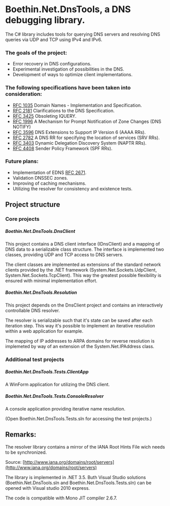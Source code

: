 Boethin.Net.DnsTools, a DNS debugging library.
==============================================

The C# library includes tools for querying DNS servers and resolving DNS queries via UDP and TCP using IPv4 and IPv6.

### The goals of the project:
  - Error recovery in DNS configurations.
  - Experimental investigation of possibilities in the DNS.
  - Development of ways to optimize client implementations.

### The following specifications have been taken into consideration:
  - [RFC 1035](http://tools.ietf.org/html/rfc1035) Domain Names - Implementation and Specification.
  - [RFC 2181](http://tools.ietf.org/html/rfc2181) Clarifications to the DNS Specification.
  - [RFC 3425](http://tools.ietf.org/html/rfc3425) Obsoleting IQUERY.
  - [RFC 1996](http://tools.ietf.org/html/rfc1996) A Mechanism for Prompt Notification of Zone Changes (DNS NOTIFY)
  - [RFC 3596](http://tools.ietf.org/html/rfc3596) DNS Extensions to Support IP Version 6 (AAAA RRs).
  - [RFC 2782](http://tools.ietf.org/html/rfc2782) A DNS RR for specifying the location of services (SRV RRs).
  - [RFC 3403](http://tools.ietf.org/html/rfc3403) Dynamic Delegation Discovery System (NAPTR RRs).
  - [RFC 4408](http://tools.ietf.org/html/rfc4408) Sender Policy Framework (SPF RRs).

### Future plans:
  - Implementation of EDNS [RFC 2671](http://tools.ietf.org/html/rfc2671).
  - Validation DNSSEC zones.
  - Improving of caching mechanisms.
  - Utilizing the resolver for consistency and existence tests.

Project structure
-----------------

### Core projects

##### Boethin.Net.DnsTools.DnsClient

This project contains a DNS client interface (IDnsClient) and a mapping of DNS data to a serializable class structure. The interface is implemented two classes, providing UDP and TCP access to DNS servers.

The client classes are implemented as extensions of the standard network clients provided by the .NET framework (System.Net.Sockets.UdpClient, System.Net.Sockets.TcpClient). This way the greatest possible flexibility is ensured with minimal implementation effort.

##### Boethin.Net.DnsTools.Resolution

This project depends on the DnsClient project and contains an interactively controllable DNS resolver.

The resolver is serializable such that it's state can be saved after each iteration step. This way it's possible to implement an iterative resolution within a web application for example.

The mapping of IP addresses to ARPA domains for reverse resolution is implemeted by way of an extension of the System.Net.IPAddress class.

### Additional test projects

##### Boethin.Net.DnsTools.Tests.ClientApp

A WinForm application for utilizing the DNS client.

##### Boethin.Net.DnsTools.Tests.ConsoleResolver

A console application providing iterative name resolution.

(Open Boethin.Net.DnsTools.Tests.sln for accessing the test projects.)


Remarks:
--------

The resolver library contains a mirror of the IANA Root Hints File wich needs to be synchronized.

Source: [http://www.iana.org/domains/root/servers](http://www.iana.org/domains/root/servers)

The library is implemented in .NET 3.5. Buth Visual Studio solutions (Boethin.Net.DnsTools.sln and Boethin.Net.DnsTools.Tests.sln) can be opened with Visual studio 2010 express.

The code is compatible with Mono JIT compiler 2.6.7.

